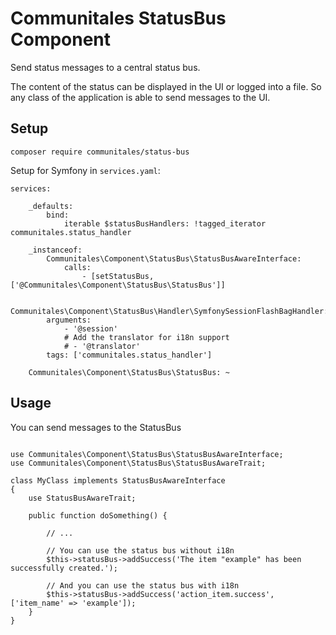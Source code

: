 # Communitales StatusBus Component

Send status messages to a central status bus. 

The content of the status can be displayed in the UI or logged into a file.
So any class of the application is able to send messages to the UI.

## Setup

```
composer require communitales/status-bus
```

Setup for Symfony in `services.yaml`:

```
services:

    _defaults:
        bind:
            iterable $statusBusHandlers: !tagged_iterator communitales.status_handler

    _instanceof:
        Communitales\Component\StatusBus\StatusBusAwareInterface:
            calls:
                - [setStatusBus, ['@Communitales\Component\StatusBus\StatusBus']]

    Communitales\Component\StatusBus\Handler\SymfonySessionFlashBagHandler:
        arguments:
            - '@session'
            # Add the translator for i18n support
            # - '@translator'
        tags: ['communitales.status_handler']

    Communitales\Component\StatusBus\StatusBus: ~

```

## Usage

You can send messages to the StatusBus

```

use Communitales\Component\StatusBus\StatusBusAwareInterface;
use Communitales\Component\StatusBus\StatusBusAwareTrait;

class MyClass implements StatusBusAwareInterface
{
    use StatusBusAwareTrait;

    public function doSomething() {

        // ...

        // You can use the status bus without i18n
        $this->statusBus->addSuccess('The item "example" has been successfully created.');

        // And you can use the status bus with i18n
        $this->statusBus->addSuccess('action_item.success', ['item_name' => 'example']);
    }
}

```
